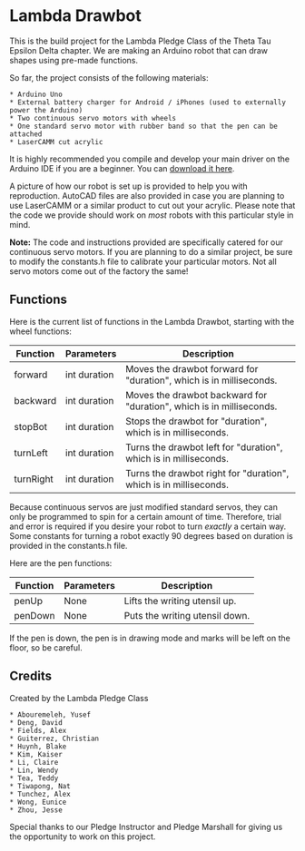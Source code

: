 Lambda Drawbot
==============

This is the build project for the Lambda Pledge Class of the Theta Tau Epsilon Delta chapter. We are making an Arduino robot that can draw shapes using pre-made functions. 

So far, the project consists of the following materials: 

	* Arduino Uno
	* External battery charger for Android / iPhones (used to externally power the Arduino)
	* Two continuous servo motors with wheels
	* One standard servo motor with rubber band so that the pen can be attached
	* LaserCAMM cut acrylic

It is highly recommended you compile and develop your main driver on the Arduino IDE if you are a beginner. You can [download it here][arduino_download].

A picture of how our robot is set up is provided to help you with reproduction. AutoCAD files are also provided in case you are planning to use LaserCAMM or a similar product to cut out your acrylic. Please note that the code we provide should work on *most* robots with this particular style in mind.

**Note:** The code and instructions provided are specifically catered for our continuous servo motors. If you are planning to do a similar project, be sure to modify the constants.h file to calibrate your particular motors. Not all servo motors come out of the factory the same!

Functions
--------------

Here is the current list of functions in the Lambda Drawbot, starting with the wheel functions:

Function      | Parameters    | Description                                                        
------------- |-------------- | ---------------
forward       | int duration  | Moves the drawbot forward for "duration", which is in milliseconds. 
backward      | int duration  | Moves the drawbot backward for "duration", which is in milliseconds. 
stopBot       | int duration  | Stops the drawbot for "duration", which is in milliseconds. 
turnLeft      | int duration  | Turns the drawbot left for "duration", which is in milliseconds. 
turnRight     | int duration  | Turns the drawbot right for "duration", which is in milliseconds. 

Because continuous servos are just modified standard servos, they can only be programmed to spin for a certain amount of time. Therefore, trial and error is required if you desire your robot to turn *exactly* a certain way. Some constants for turning a robot exactly 90 degrees based on duration is provided in the constants.h file.

Here are the pen functions:

Function      | Parameters    | Description                                                        
------------- |-------------- | ---------------
penUp         | None          | Lifts the writing utensil up.
penDown       | None          | Puts the writing utensil down.

If the pen is down, the pen is in drawing mode and marks will be left on the floor, so be careful.

Credits 
--------------

Created by the Lambda Pledge Class
	
	* Abouremeleh, Yusef
	* Deng, David
	* Fields, Alex
	* Guiterrez, Christian
	* Huynh, Blake
	* Kim, Kaiser
	* Li, Claire
	* Lin, Wendy
	* Tea, Teddy
	* Tiwapong, Nat
	* Tunchez, Alex
	* Wong, Eunice
	* Zhou, Jesse

Special thanks to our Pledge Instructor and Pledge Marshall for giving us the opportunity to work on this project.


[arduino_download]: http://arduino.cc/en/main/software
